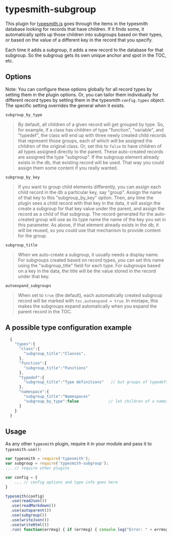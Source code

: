 # typesmith-subgroup

This plugin for [typesmith.js](http://www.github.com/bbor/typesmith) goes through the items in the typesmith database looking for records that have children. If it finds some, it automatically splits up those children into subgroups based on their types, or based on the value of a different key in the record that you specify.

Each time it adds a subgroup, it adds a new record to the database for that subgroup. So the subgroup gets its own unique anchor and spot in the TOC, etc.

## Options

Note: You can configure these options globally for all record types by setting them in the plugin options. Or, you can tailor them individually for different record types by setting them in the typesmith `config.types` object. The specific setting overrides the general when it exists.

`subgroup_by_type`

>	By default, all children of a given record will get grouped by type. So, for example, if a class has children of type "function", "variable", and "typedef", the class will end up with three newly created child records that represent those groups, each of which will be assigned the children of the original class. Or, set this to `false` to have children of all types assigned directly to the parent. These auto-created records are assigned the type "subgroup". If the subgroup element already exists in the db, that existing record will be used. That way you could assign them some content if you really wanted.

`subgroup_by_key`

>	If you want to group child elements differently, you can assign each child record in the db a particular key, say "group". Assign the name of that key to this "subgroup_by_key" option. Then, any time the plugin sees a child record with that key in the data, it will assign the create a subgroup for that key value under the parent, and assign the record as a child of that subgroup. The record generated for the auto-created group will use as its type name the name of the key you set in this parameter. As above, if that element already exists in the db, it will be reused, so you could use that mechanism to provide content for the group.

`subgroup_title`

>	When we auto-create a subgroup, it usually needs a display name. For subgroups created based on record types, you can set this name using the "subgroup_title" field for each type. For subgroups based on a key in the data, the title will be the value stored in the record under that key.

`autoexpand_subgroups`

>	When set to `true` (the default), each automatically created subgroup record will be marked with `toc.autoexpand = true`. In mixtape, this makes the subgroups expand automatically when you expand the parent record in the TOC.


## A possible type configuration example

```js
  {
    "types":{
      "class":{
        "subgroup_title":"Classes",
      },
      "function":{
        "subgroup_title":"Functions"
      },
      "typedef":{
        "subgroup_title":"Type definitions"   // but groups of typedefs within a class need a fancier title.
      },
      "namespace":{
        "subgroup_title":"Namespaces"
        "subgroup_by_type":false             // let children of a namespace all get listed together without being split up by type.
      }
    }
  }
```

## Usage

As any other `typesmith` plugin, require it in your module and pass it to `typesmith.use()`:

```js
var typesmith = require('typesmith');
var subgroup = require('typesmith-subgroup');
... // require other plugins

var config = {
	... // config options and type info goes here
}

typesmith(config)
  .use(readJson())
  .use(readMarkdown())
  .use(autoparent())
  .use(subgroup())
  .use(writeJson())
  .use(writeHtml())
  .run( function(errmsg) { if (errmsg) { console.log("Error: " + errmsg); } console.log('finished!'); } );

```
